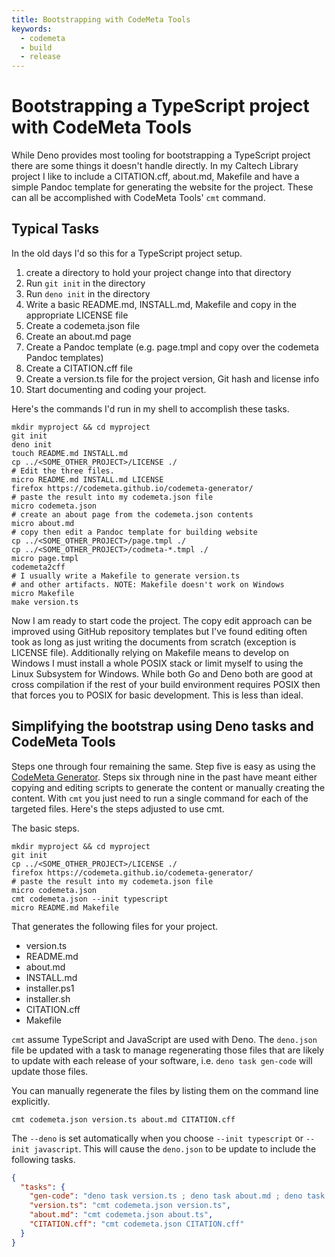 ```yaml
---
title: Bootstrapping with CodeMeta Tools
keywords:
  - codemeta
  - build
  - release
---
```


# Bootstrapping a TypeScript project with CodeMeta Tools

While Deno provides most tooling for bootstrapping a TypeScript project there
are some things it doesn't handle directly. In my Caltech Library project I like
to include a CITATION.cff, about.md, Makefile and have a simple Pandoc template
for generating the website for the project. These can all be accomplished with
CodeMeta Tools' `cmt` command.

## Typical Tasks

In the old days I'd so this for a TypeScript project setup.

1. create a directory to hold your project change into that directory
2. Run `git init` in the directory
3. Run `deno init` in the directory
4. Write a basic README.md, INSTALL.md, Makefile and copy in the appropriate
   LICENSE file
5. Create a codemeta.json file
6. Create an about.md page
7. Create a Pandoc template (e.g. page.tmpl and copy over the codemeta Pandoc
   templates)
8. Create a CITATION.cff file
9. Create a version.ts file for the project version, Git hash and license info
10. Start documenting and coding your project.

Here's the commands I'd run in my shell to accomplish these tasks.

```shell
mkdir myproject && cd myproject
git init
deno init
touch README.md INSTALL.md
cp ../<SOME_OTHER_PROJECT>/LICENSE ./
# Edit the three files.
micro README.md INSTALL.md LICENSE
firefox https://codemeta.github.io/codemeta-generator/
# paste the result into my codemeta.json file
micro codemeta.json
# create an about page from the codemeta.json contents
micro about.md
# copy then edit a Pandoc template for building website
cp ../<SOME_OTHER_PROJECT>/page.tmpl ./
cp ../<SOME_OTHER_PROJECT>/codmeta-*.tmpl ./
micro page.tmpl
codemeta2cff
# I usually write a Makefile to generate version.ts
# and other artifacts. NOTE: Makefile doesn't work on Windows
micro Makefile
make version.ts
```

Now I am ready to start code the project. The copy edit approach can be improved
using GitHub repository templates but I've found editing often took as long as
just writing the documents from scratch (exception is LICENSE file).
Additionally relying on Makefile means to develop on Windows I must install a
whole POSIX stack or limit myself to using the Linux Subsystem for Windows.
While both Go and Deno both are good at cross compilation if the rest of your
build environment requires POSIX then that forces you to POSIX for basic
development. This is less than ideal.

## Simplifying the bootstrap using Deno tasks and CodeMeta Tools

Steps one through four remaining the same. Step five is easy as using the
[CodeMeta Generator](https://codemeta.github.io/codemeta-generator/). Steps six
through nine in the past have meant either copying and editing scripts to
generate the content or manually creating the content. With `cmt` you just need
to run a single command for each of the targeted files. Here's the steps
adjusted to use cmt.

The basic steps.

```shell
mkdir myproject && cd myproject
git init
cp ../<SOME_OTHER_PROJECT>/LICENSE ./
firefox https://codemeta.github.io/codemeta-generator/
# paste the result into my codemeta.json file
micro codemeta.json
cmt codemeta.json --init typescript
micro README.md Makefile
```

That generates the following files for your project.

- version.ts
- README.md
- about.md
- INSTALL.md
- installer.ps1
- installer.sh
- CITATION.cff
- Makefile

`cmt` assume TypeScript and JavaScript are used with Deno. The `deno.json` file
be updated with a task to manage regenerating those files that are likely to
update with each release of your software, i.e. `deno task gen-code` will update
those files.

You can manually regenerate the files by listing them on the command line
explicitly.

```shell
cmt codemeta.json version.ts about.md CITATION.cff
```

The `--deno` is set automatically when you choose `--init typescript` or
`--init javascript`. This will cause the `deno.json` to be update to include the
following tasks.

```json
{
  "tasks": {
    "gen-code": "deno task version.ts ; deno task about.md ; deno task CITATION.cff",
    "version.ts": "cmt codemeta.json version.ts",
    "about.md": "cmt codemeta.json about.ts",
    "CITATION.cff": "cmt codemeta.json CITATION.cff"
  }
}
```

